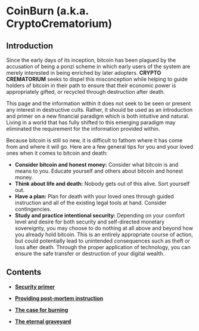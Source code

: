 # CoinBurn (a.k.a. CryptoCrematorium)

## Introduction

Since the early days of its inception, bitcoin has been plagued by the accusation of being a ponzi scheme in which early users of the system are merely interested in being enriched by later adopters. **CRYPTO CREMATORIUM** seeks to dispel this misconception while helping to guide holders of bitcoin in their path to ensure that their economic power is appropriately gifted, or recycled through destruction after death. 

This page and the information within it does not seek to be seen or present any interest in destructive cults. Rather, it should be used as an introduction and primer on a new financial paradigm which is both intuitive and natural. Living in a world that has fully shifted to this emerging paradigm may eliminated the requirement for the information provided within.

Because bitcoin is still so new, it is difficult to fathom where it has come from and where it will go. Here are a few general tips for you and your loved ones when it comes to bitcoin and death:

* **Consider bitcoin and honest money:** Consider what bitcoin is and means to you. Educate yourself and others about bitcoin and honest money.
* **Think about life and death:** Nobody gets out of this alive. Sort yourself out.
* **Have a plan:** Plan for death with your loved ones through guided instruction and all of the existing legal tools at hand. Consider contingencies.
* **Study and practice intentional security:** Depending on your comfort level and desire for both security and self-directed monetary sovereignty, you may choose to do nothing at all above and beyond how you already hold bitcoin. This is an entirely appropriate course of action, but could potentially lead to unintended consequences such as theft or loss after death. Through the proper application of technology, you can ensure the safe transfer or destruction of your digital wealth.

## Contents

* [**Security primer**](security.md) 
* [**Providing post-mortem instruction**](will.md) 

* [**The case for burning**](burning.md)
* [**The eternal graveyard**](crypt.md)
